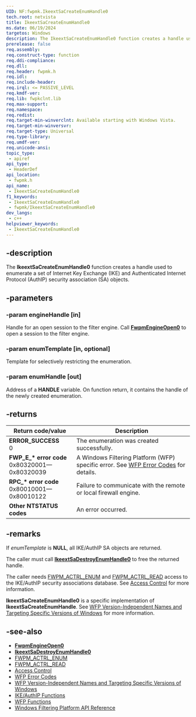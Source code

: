 ```yaml
---
UID: NF:fwpmk.IkeextSaCreateEnumHandle0
tech.root: netvista
title: IkeextSaCreateEnumHandle0
ms.date: 06/19/2024
targetos: Windows
description: The IkeextSaCreateEnumHandle0 function creates a handle used to enumerate a set of Internet Key Exchange (IKE) and Authenticated Internet Protocol (AuthIP) security association (SA) objects.
prerelease: false
req.assembly: 
req.construct-type: function
req.ddi-compliance: 
req.dll: 
req.header: fwpmk.h
req.idl: 
req.include-header: 
req.irql: <= PASSIVE_LEVEL
req.kmdf-ver: 
req.lib: fwpkclnt.lib
req.max-support: 
req.namespace: 
req.redist: 
req.target-min-winverclnt: Available starting with Windows Vista.
req.target-min-winversvr: 
req.target-type: Universal
req.type-library: 
req.umdf-ver: 
req.unicode-ansi: 
topic_type:
 - apiref
api_type:
 - HeaderDef
api_location:
 - fwpmk.h
api_name:
 - IkeextSaCreateEnumHandle0
f1_keywords:
 - IkeextSaCreateEnumHandle0
 - fwpmk/IkeextSaCreateEnumHandle0
dev_langs:
 - c++
helpviewer_keywords:
 - IkeextSaCreateEnumHandle0
---
```


## -description

The **IkeextSaCreateEnumHandle0** function creates a handle used to enumerate a set of Internet Key Exchange (IKE) and Authenticated Internet Protocol (AuthIP) security association (SA) objects.

## -parameters

### -param engineHandle [in]

Handle for an open session to the filter engine. Call **[FwpmEngineOpen0](nf-fwpmk-fwpmengineopen0.md)** to open a session to the filter engine.

### -param enumTemplate [in, optional]

Template for selectively restricting the enumeration.

### -param enumHandle [out]

Address of a **HANDLE** variable. On function return, it contains the handle of the newly created enumeration.

## -returns

| Return code/value | Description |
|---|---|
| **ERROR_SUCCESS**<br>0 | The enumeration was created successfully. |
| **FWP_E_\* error code**<br>0x80320001—0x80320039 | A Windows Filtering Platform (WFP) specific error. See [WFP Error Codes](/windows/win32/fwp/wfp-error-codes) for details. |
| **RPC_\* error code**<br>0x80010001—0x80010122 | Failure to communicate with the remote or local firewall engine. |
| **Other NTSTATUS codes** | An error occurred. |

## -remarks

If *enumTemplate* is **NULL**, all IKE/AuthIP SA objects are returned.

The caller must call **[IkeextSaDestroyEnumHandle0](nf-fwpmk-ikeextsadestroyenumhandle0.md)** to free the returned handle.

The caller needs [FWPM_ACTRL_ENUM](/windows/desktop/FWP/access-right-identifiers) and [FWPM_ACTRL_READ](/windows/desktop/FWP/access-right-identifiers) access to the IKE/AuthIP security associations database. See [Access Control](/windows/desktop/FWP/access-control) for more information.

**IkeextSaCreateEnumHandle0** is a specific implementation of **IkeextSaCreateEnumHandle**. See [WFP Version-Independent Names and Targeting Specific Versions of Windows](/windows/desktop/FWP/wfp-version-independent-names-and-targeting-specific-versions-of-windows) for more information.

## -see-also

- **[FwpmEngineOpen0](nf-fwpmk-fwpmengineopen0.md)**
- **[IkeextSaDestroyEnumHandle0](nf-fwpmk-ikeextsadestroyenumhandle0.md)**
- [FWPM_ACTRL_ENUM](/windows/desktop/FWP/access-right-identifiers)
- [FWPM_ACTRL_READ](/windows/desktop/FWP/access-right-identifiers)
- [Access Control](/windows/desktop/FWP/access-control)
- [WFP Error Codes](/windows/win32/fwp/wfp-error-codes)
- [WFP Version-Independent Names and Targeting Specific Versions of Windows](/windows/desktop/FWP/wfp-version-independent-names-and-targeting-specific-versions-of-windows)
- [IKE/AuthIP Functions](/windows/desktop/FWP/fwp-ike-functions)
- [WFP Functions](/windows/desktop/FWP/fwp-functions)
- [Windows Filtering Platform API Reference](/windows/desktop/FWP/fwp-reference)
